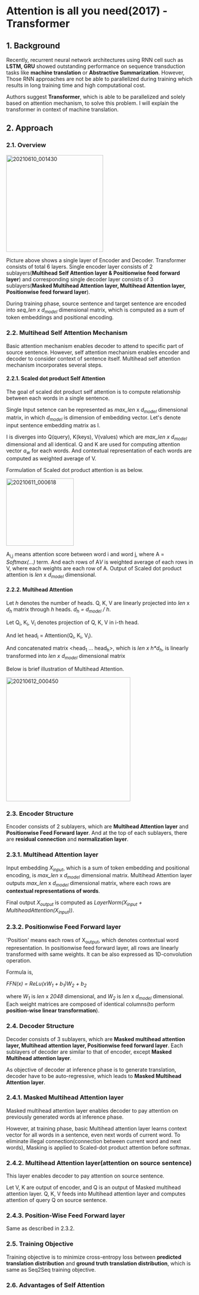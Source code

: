 # Attention is all you need(2017) - Transformer
## 1. Background
  Recently, recurrent neural network architectures using RNN cell such as **LSTM, GRU** showed outstanding performance on sequence transduction tasks like **machine translation** or **Abstractive Summarization**.
  However, Those RNN approaches are not be able to parallelized during training which results in long training time and high computational cost.

  Authors suggest **Transformer**, which is able to be parallelized and solely based on attention mechanism, to solve this problem. I will explain the transformer in context of machine translation.

## 2. Approach
### 2.1. Overview
<img width="260" alt="20210610_001430" src="https://user-images.githubusercontent.com/70640345/121381752-f34f7600-c980-11eb-847a-dfad6a406195.png">

  Picture above shows a single layer of Encoder and Decoder. Transformer consists of total 6 layers. Single encoder layer consists of 2 sublayers(**Multihead Self Attention layer & Positionwise feed forward layer**) and corresponding single decoder layer consists of 3 sublayers(**Masked Multihead Attention layer, Multihead Attention layer, Positionwise feed forward layer**).

  During training phase, source sentence and target sentence are encoded into *seq_len x d<sub>model</sub>* dimensional matrix, which is computed as a sum of token embeddings and positional encoding. 

### 2.2. Multihead Self Attention Mechanism
Basic attention mechanism enables decoder to attend to specific part of source sentence. However, self attention mechanism enables encoder and decoder to consider context of sentence itself. Multihead self attention mechanism incorporates several steps.

#### 2.2.1. Scaled dot product Self Attention
The goal of scaled dot product self attention is to compute relationship between each words in a single sentence. 

Single Input setence can be represented as *max_len* x *d<sub>model</sub>* dimensional matrix, in which *d<sub>model</sub>* is dimension of embedding vector.
Let's denote input sentence embedding matrix as I. 

I is diverges into Q(query), K(keys), V(values) which are *max_len x d<sub>model</sub>* dimensional and all identical. 
Q and K are used for computing attention vector *a<sub>w</sub>* for each words. And contextual representation of each words are computed as weighted average of V.

Formulation of Scaled dot product attention is as below.

<img width="181" alt="20210611_000618" src="https://user-images.githubusercontent.com/70640345/121549583-f44bda80-ca48-11eb-9263-9dbea6ecb0f7.png">

A<sub>i,j</sub> means attention score between word i and word j, where A = *Softmax(...)* term.
And each rows of A*V* is weighted average of each rows in V, where each weights are each row of A. Output of Scaled dot product attention is *len* x *d<sub>model</sub>* dimensional.

#### 2.2.2. Multihead Attention
Let *h* denotes the number of heads.
Q, K, V are linearly projected into *len* x *d<sub>h</sub>* matrix through *h* heads. *d<sub>h</sub> = d<sub>model</sub> / h*.

Let Q<sub>i</sub>, K<sub>i</sub>, V<sub>i</sub> denotes projection of Q, K, V in i-th head. 

And let head<sub>i</sub> = Attention(Q<sub>i</sub>, K<sub>i</sub>, V<sub>i</sub>).

And concatenated matrix <head<sub>1</sub> ... head<sub>h</sub>>, which is <i>len x h*d<sub>h</sub></i>, is linearly transformed into *len x d<sub>model</sub>* dimensional matrix

Below is brief illustration of Multihead Attention.

<img width="333" alt="20210612_000450" src="https://user-images.githubusercontent.com/70640345/121707774-e1e9a380-cb11-11eb-9497-5b68884c9fe4.png">




### 2.3. Encoder Structure
Encoder consists of 2 sublayers, which are **Multihead Attention layer** and **Positionwise Feed Forward layer**. And at the top of each sublayers, there are **residual connection** and **normalization layer**.

### 2.3.1. Multihead Attention layer
Input embedding *X<sub>input</sub>*, which is a sum of token embedding and positional encoding, is *max_len* x *d<sub>model</sub>* dimensional matrix.
Multihead Attention layer outputs *max_len* x *d<sub>model</sub>* dimensional matrix, where each rows are **contextual representations of words**.

Final output *X<sub>output</sub>* is computed as *LayerNorm(X<sub>input</sub> + MultiheadAttention(X<sub>input</sub>))*.

### 2.3.2. Positionwise Feed Forward layer
'Position' means each rows of X<sub>output</sub>, which denotes contextual word representation. In positionwise feed forward layer, all rows are linearly transformed with same weights. It can be also expressed as 1D-convolution operation.  

Formula is, 

*FFN(x) = ReLu(xW<sub>1</sub> + b<sub>1</sub>)W<sub>2</sub> + b<sub>2</sub>*

where *W<sub>1</sub>* is *len* x *2048* dimensional, and *W<sub>2</sub>* is *len* x *d<sub>model</sub>* dimensional.
Each weight matrices are composed of identical columns(to perform **position-wise linear transformation**).  

### 2.4. Decoder Structure
Decoder consists of 3 sublayers, which are **Masked multihead attention layer, Multihead attention layer, Positionwise feed forward layer**. Each sublayers of decoder are similar to that of encoder, except **Masked Multihead attention layer**.

As objective of decoder at inference phase is to generate translation, decoder have to be auto-regressive, which leads to **Masked Multihead Attention layer**.    
### 2.4.1. Masked Multihead Attention layer
Masked multihead attention layer enables decoder to pay attention on previously generated words at inference phase.

However, at training phase, basic Multihead attention layer learns context vector for all words in a sentence, even next words of current word.
To eliminate illegal connection(connection between current word and next words), Masking is applied to Scaled-dot product attention before softmax.

### 2.4.2. Multihead Attention layer(attention on source sentence)
This layer enables decoder to pay attention on source sentence. 

Let V, K are output of encoder, and Q is an output of Masked multihead attention layer. Q, K, V feeds into Multihead attention layer and computes attention of query Q on source sentence.  

### 2.4.3. Position-Wise Feed Forward layer
Same as described in 2.3.2.

### 2.5. Training Objective
Training objective is to minimize cross-entropy loss between **predicted translation distribution** and **ground truth translation distribution**, which is same as Seq2Seq training objective.

### 2.6. Advantages of Self Attention
